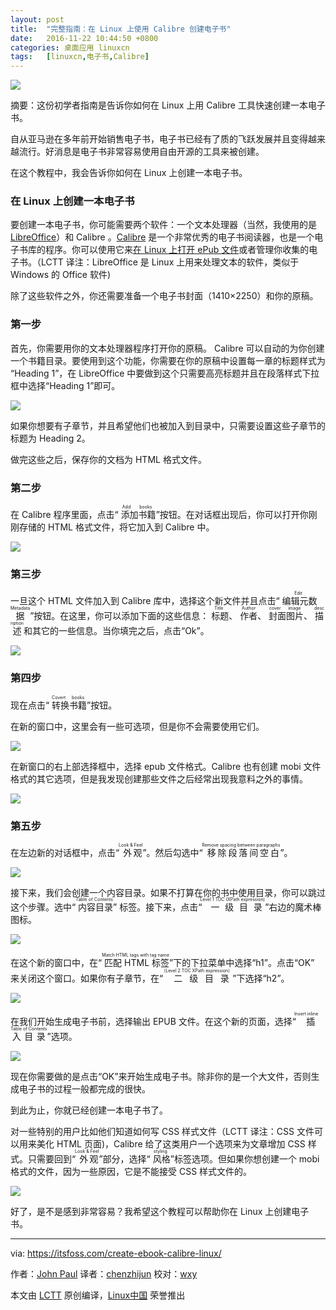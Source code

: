 ```yaml
---
layout: post
title:	"完整指南：在 Linux 上使用 Calibre 创建电子书"
date:	2016-11-22 10:44:50 +0800 
categories:	桌面应用 linuxcn 
tags:	[linuxcn,电子书,Calibre]
---
```



![](/Asserts/Images/album/201611/22/103516fd7ueynac3dgguyc.jpg)


摘要：这份初学者指南是告诉你如何在 Linux 上用 Calibre 工具快速创建一本电子书。


自从亚马逊在多年前开始销售电子书，电子书已经有了质的飞跃发展并且变得越来越流行。好消息是电子书非常容易使用自由开源的工具来被创建。


在这个教程中，我会告诉你如何在 Linux 上创建一本电子书。


### 在 Linux 上创建一本电子书


要创建一本电子书，你可能需要两个软件：一个文本处理器（当然，我使用的是 [LibreOffice](https://www.libreoffice.org/)）和 Calibre 。[Calibre](http://calibre-ebook.com/) 是一个非常优秀的电子书阅读器，也是一个电子书库的程序。你可以使用它来[在 Linux 上打开 ePub 文件](https://itsfoss.com/open-epub-books-ubuntu-linux/)或者管理你收集的电子书。（LCTT 译注：LibreOffice 是 Linux 上用来处理文本的软件，类似于 Windows 的 Office 软件)


除了这些软件之外，你还需要准备一个电子书封面（1410×2250）和你的原稿。


### 第一步


首先，你需要用你的文本处理器程序打开你的原稿。 Calibre 可以自动的为你创建一个书籍目录。要使用到这个功能，你需要在你的原稿中设置每一章的标题样式为 “Heading 1”，在 LibreOffice 中要做到这个只需要高亮标题并且在段落样式下拉框中选择“Heading 1”即可。


![](/Asserts/Images/album/201611/22/103645w3vm0kvuuy323yna.png)


如果你想要有子章节，并且希望他们也被加入到目录中，只需要设置这些子章节的标题为 Heading 2。


做完这些之后，保存你的文档为 HTML 格式文件。


### 第二步


在 Calibre 程序里面，点击“<ruby> 添加书籍 <rp>  （ </rp> <rt>  Add books </rt> <rp>  ） </rp></ruby>”按钮。在对话框出现后，你可以打开你刚刚存储的 HTML 格式文件，将它加入到 Calibre 中。


![](/Asserts/Images/album/201611/22/103708ybpz1oezecr1zbul.png)


### 第三步


一旦这个 HTML 文件加入到 Calibre 库中，选择这个新文件并且点击“<ruby> 编辑元数据 <rp>  （ </rp> <rt>  Edit Metadata </rt> <rp>  ） </rp></ruby>”按钮。在这里，你可以添加下面的这些信息：<ruby> 标题 <rp>  （ </rp> <rt>  Title </rt> <rp>  ） </rp></ruby>、 <ruby> 作者 <rp>  （ </rp> <rt>  Author </rt> <rp>  ） </rp></ruby>、<ruby> 封面图片 <rp>  （ </rp> <rt>  cover image </rt> <rp>  ） </rp></ruby>、 <ruby> 描述 <rp>  （ </rp> <rt>  description </rt> <rp>  ） </rp></ruby>和其它的一些信息。当你填完之后，点击“Ok”。


![](/Asserts/Images/album/201611/22/103813aas2l9igy9yga4sk.png)


### 第四步


现在点击“<ruby> 转换书籍 <rp>  （ </rp> <rt>  Covert books </rt> <rp>  ） </rp></ruby>”按钮。


在新的窗口中，这里会有一些可选项，但是你不会需要使用它们。


![](/Asserts/Images/album/201611/22/103838su0xy0mv0qy6q0ym.png)


在新窗口的右上部选择框中，选择 epub 文件格式。Calibre 也有创建 mobi 文件格式的其它选项，但是我发现创建那些文件之后经常出现我意料之外的事情。


![](/Asserts/Images/album/201611/22/103902vc6qoprtyhylfmy8.png)


### 第五步


在左边新的对话框中，点击“<ruby> 外观 <rp>  （ </rp> <rt>  Look &amp; Feel </rt> <rp>  ） </rp></ruby>”。然后勾选中“<ruby> 移除段落间空白 <rp>  （ </rp> <rt>  Remove spacing between paragraphs </rt> <rp>  ） </rp></ruby>”。


![](/Asserts/Images/album/201611/22/103930l22unnbswnd92d18.png)


接下来，我们会创建一个内容目录。如果不打算在你的书中使用目录，你可以跳过这个步骤。选中“<ruby> 内容目录 <rp>  （ </rp> <rt>  Table of Contents </rt> <rp>  ） </rp></ruby>” 标签。接下来，点击“<ruby> 一级目录 <rp>  （ </rp> <rt>  Level 1 TOC (XPath expression) </rt> <rp>  ） </rp></ruby>”右边的魔术棒图标。


![](/Asserts/Images/album/201611/22/104001my4ww3wi4br3y753.png)


在这个新的窗口中，在“<ruby> 匹配 HTML 标签 <rp>  （ </rp> <rt>  Match HTML tags with tag name </rt> <rp>  ） </rp></ruby>”下的下拉菜单中选择“h1”。点击“OK” 来关闭这个窗口。如果你有子章节，在“<ruby> 二级目录 <rp>  （ </rp> <rt>  （Level 2 TOC XPath expression） </rt> <rp>  ） </rp></ruby>”下选择“h2”。


![](/Asserts/Images/album/201611/22/104258yj9qh89xsmr9cjpm.png)


在我们开始生成电子书前，选择输出 EPUB 文件。在这个新的页面，选择“<ruby> 插入目录 <rp>  （ </rp> <rt>  Insert inline Table of Contents </rt> <rp>  ） </rp></ruby>”选项。


![](/Asserts/Images/album/201611/22/104321pyztzzv8vch8h5rv.png)


现在你需要做的是点击“OK”来开始生成电子书。除非你的是一个大文件，否则生成电子书的过程一般都完成的很快。


到此为止，你就已经创建一本电子书了。


对一些特别的用户比如他们知道如何写 CSS 样式文件（LCTT 译注：CSS 文件可以用来美化 HTML 页面)，Calibre 给了这类用户一个选项来为文章增加 CSS 样式。只需要回到“<ruby> 外观 <rp>  （ </rp> <rt>  Look &amp; Feel </rt> <rp>  ） </rp></ruby>”部分，选择“<ruby> 风格 <rp>  （ </rp> <rt>  styling </rt> <rp>  ） </rp></ruby>”标签选项。但如果你想创建一个 mobi 格式的文件，因为一些原因，它是不能接受 CSS 样式文件的。


![](/Asserts/Images/album/201611/22/104350njodog6ohqzojkkj.png)


好了，是不是感到非常容易？我希望这个教程可以帮助你在 Linux 上创建电子书。




---


via: <https://itsfoss.com/create-ebook-calibre-linux/>


作者：[John Paul](https://itsfoss.com/author/john/)  译者：[chenzhijun](https://github.com/chenzhijun) 校对：[wxy](https://github.com/wxy)


本文由 [LCTT](https://github.com/LCTT/TranslateProject) 原创编译，[Linux中国](https://linux.cn/) 荣誉推出
